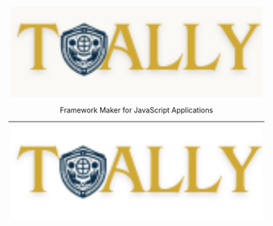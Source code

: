 <p align="center">
  <img alt="Gasket" src="/img/tally155.png" class="gasket-cover" width="496" />
</p>

<p align="center">
Framework Maker for JavaScript Applications
</p>

-----
<p align="center">
  <img alt="Gasket" src="/img/tally56.png" class="gasket-cover" width="496" />
</p>
